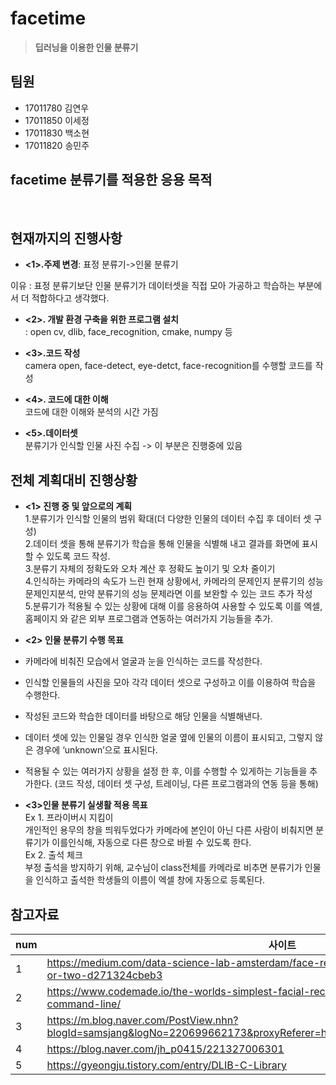 # facetime


>**딥러닝을 이용한 인물 분류기** 

<h2> 팀원</h2>
<ul>
  <li>17011780 김연우</li>
  <li>17011850 이세정</li>
  <li>17011830 백소현</li>
  <li>17011820 송민주</li>
</ul>

</hr>

<h2>facetime 분류기를 적용한 응용 목적</h2><br>




<h2>현재까지의 진행사항</h2>

* **<1>.주제 변경**: 표정 분류기->인물 분류기<br>

이유 : 표정 분류기보단 인물 분류기가 데이터셋을 직접 모아 가공하고 학습하는 부분에서 더 적합하다고 생각했다.

* **<2>. 개발 환경 구축을 위한 프로그램 설치** <br>
: open cv, dlib, face_recognition, cmake, numpy 등

* **<3>.코드 작성** <br>
camera open, face-detect, eye-detct, face-recognition를 수행할 코드를 작성

* **<4>. 코드에 대한 이해** <br>
코드에 대한 이해와 분석의 시간 가짐

* **<5>.데이터셋** <br>
분류기가 인식할 인물 사진 수집 -> 이 부분은 진행중에 있음



<h2>전체 계획대비 진행상황</h2> 

* **<1> 진행 중 및 앞으로의 계획<br>**
 1.분류기가 인식할 인물의 범위 확대(더 다양한 인물의 데이터 수집 후 데이터 셋 구성) <br>
 2.데이터 셋을 통해 분류기가 학습을 통해 인물을 식별해 내고 결과를 화면에 표시할 수 있도록 코드 작성. <br>
 3.분류기 자체의 정확도와 오차 계산 후 정확도 높이기 및 오차 줄이기 <br>
 4.인식하는 카메라의 속도가 느린 현재 상황에서, 카메라의 문제인지 분류기의 성능 문제인지분석, 만약 분류기의 성능 문제라면 이를 보완할 수 있는 코드 추가 작성 <br>
 5.분류기가 적용될 수 있는 상황에 대해 이를 응용하여 사용할 수 있도록 이를 엑셀,홈페이지 와 같은 외부 프로그램과 연동하는 여러가지 기능들을 추가. <br>

* **<2> 인물 분류기 수행 목표 <br>**
 * 카메라에 비춰진 모습에서 얼굴과 눈을 인식하는 코드를 작성한다. <br>
 * 인식할 인물들의 사진을 모아 각각 데이터 셋으로 구성하고 이를 이용하여 학습을 수행한다. <br>
 * 작성된 코드와 학습한 데이터를 바탕으로 해당 인물을 식별해낸다. <br>
 * 데이터 셋에 있는 인물일 경우 인식한 얼굴 옆에 인물의 이름이 표시되고, 그렇지 않은 경우에 ‘unknown’으로 표시된다. <br>
 * 적용될 수 있는 여러가지 상황을 설정 한 후, 이를 수행할 수 있게하는 기능들을 추가한다. (코드 작성, 데이터 셋 구성, 트레이닝, 다른 프로그램과의 연동 등을 통해) <br>

* **<3>인물 분류기 실생활 적용 목표 <br>**
Ex 1. 프라이버시 지킴이 <br>
개인적인 용무의 창을 띄워두었다가 카메라에 본인이 아닌 다른 사람이 비춰지면 분류기가 이를인식해, 자동으로 다른 창으로 바뀔 수 있도록 한다. <br>
Ex 2. 출석 체크 <br>
부정 출석을 방지하기 위해, 교수님이 class전체를 카메라로 비추면 분류기가 인물을 인식하고 출석한 학생들의 이름이 엑셀 창에 자동으로 등록된다. <br>


  


<h2>참고자료</h2>

num| 사이트
--------- | ---------
1 | <https://medium.com/data-science-lab-amsterdam/face-recognition-with-python-in-an-hour-or-two-d271324cbeb3>
2 | https://www.codemade.io/the-worlds-simplest-facial-recognition-api-for-python-and-the-command-line/
3 | https://m.blog.naver.com/PostView.nhn?blogId=samsjang&logNo=220699662173&proxyReferer=https%3A%2F%2Fwww.google.com%2F
4 | https://blog.naver.com/jh_p0415/221327006301
5 | https://gyeongju.tistory.com/entry/DLIB-C-Library







